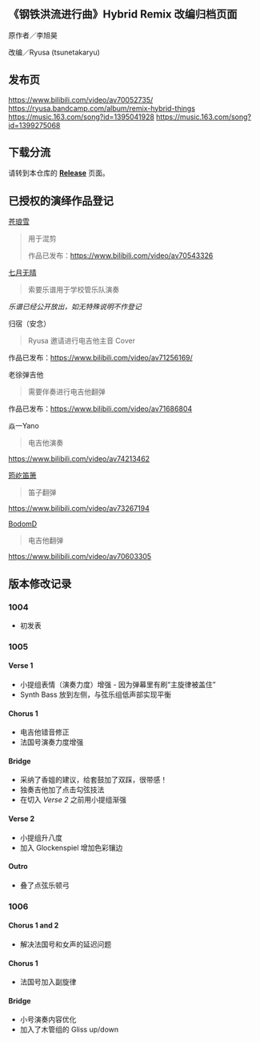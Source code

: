 ## 《钢铁洪流进行曲》Hybrid Remix 改编归档页面

原作者／李旭昊

改编／Ryusa (tsunetakaryu)



## 发布页

https://www.bilibili.com/video/av70052735/
https://ryusa.bandcamp.com/album/remix-hybrid-things
https://music.163.com/song?id=1395041928
https://music.163.com/song?id=1399275068


## 下载分流

请转到本仓库的 [**Release**](https://github.com/tsunetakaryu/Steel-Torrent-remix/releases) 页面。



## 已授权的演绎作品登记

[苍琅雪](https://space.bilibili.com/82473084?from=search&seid=112096426097512209)

> 用于混剪
>
> 作品已发布：https://www.bilibili.com/video/av70543326



[七月无晴](https://space.bilibili.com/34888794?from=search&seid=3623303403798044737)

> 索要乐谱用于学校管乐队演奏

*乐谱已经公开放出，如无特殊说明不作登记*



归宿（安念）

> Ryusa 邀请进行电吉他主音 Cover

作品已发布：https://www.bilibili.com/video/av71256169/



老徐弹吉他

> 需要伴奏进行电吉他翻弹

作品已发布：https://www.bilibili.com/video/av71686804



焱一Yano

> 电吉他演奏

https://www.bilibili.com/video/av74213462



[筠屹笛箫](https://space.bilibili.com/321927456)

> 笛子翻弹

https://www.bilibili.com/video/av73267194



[BodomD](https://space.bilibili.com/360682960)

> 电吉他翻弹

https://www.bilibili.com/video/av70603305



## 版本修改记录

### 1004

- 初发表

### 1005

#### Verse 1

- 小提组表情（演奏力度）增强 - 因为弹幕里有刷“主旋律被盖住”
- Synth Bass 放到左侧，与弦乐组低声部实现平衡

#### Chorus 1

- 电吉他错音修正
- 法国号演奏力度增强

#### Bridge

- 采纳了香姐的建议，给套鼓加了双踩，很带感！
- 独奏吉他加了点击勾弦技法
- 在切入 *Verse 2* 之前用小提组渐强

#### Verse 2

- 小提组升八度
- 加入 Glockenspiel 增加色彩镶边

#### Outro

- 叠了点弦乐顿弓

### 1006

#### Chorus 1 and 2

- 解决法国号和女声的延迟问题

#### Chorus 1

- 法国号加入副旋律

#### Bridge

- 小号演奏内容优化
- 加入了木管组的 Gliss up/down
